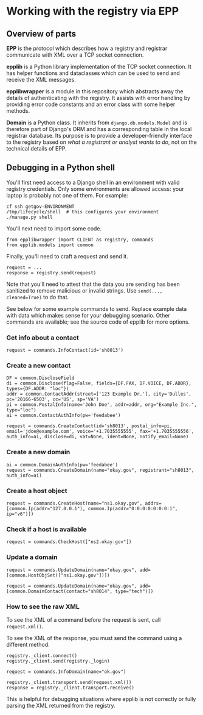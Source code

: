 # Working with the registry via EPP

## Overview of parts

**EPP** is the protocol which describes how a registry and registrar communicate with XML over a TCP socket connection.

**epplib** is a Python library implementation of the TCP socket connection. It has helper functions and dataclasses which can be used to send and receive the XML messages.

**epplibwrapper** is a module in this repository which abstracts away the details of authenticating with the registry. It assists with error handling by providing error code constants and an error class with some helper methods.

**Domain** is a Python class. It inherits from `django.db.models.Model` and is therefore part of Django's ORM and has a corresponding table in the local registrar database. Its purpose is to provide a developer-friendly interface to the registry based on *what a registrant or analyst wants to do*, not on the technical details of EPP.

## Debugging in a Python shell

You'll first need access to a Django shell in an environment with valid registry credentials. Only some environments are allowed access: your laptop is probably not one of them. For example:

```shell
cf ssh getgov-ENVIRONMENT
/tmp/lifecycle/shell  # this configures your environment
./manage.py shell
```

You'll next need to import some code.

```
from epplibwrapper import CLIENT as registry, commands
from epplib.models import common
```

Finally, you'll need to craft a request and send it.

```
request = ...
response = registry.send(request)
```

Note that you'll need to attest that the data you are sending has been sanitized to remove malicious or invalid strings. Use `send(..., cleaned=True)` to do that.

See below for some example commands to send. Replace example data with data which makes sense for your debugging scenario. Other commands are available; see the source code of epplib for more options.


### Get info about a contact

```
request = commands.InfoContact(id='sh8013')
```

### Create a new contact

```
DF = common.DiscloseField
di = common.Disclose(flag=False, fields={DF.FAX, DF.VOICE, DF.ADDR}, types={DF.ADDR: "loc"})
addr = common.ContactAddr(street=['123 Example Dr.'], city='Dulles', pc='20166-6503', cc='US', sp='VA')
pi = common.PostalInfo(name='John Doe', addr=addr, org="Example Inc.", type="loc")
ai = common.ContactAuthInfo(pw='feedabee')

request = commands.CreateContact(id='sh8013', postal_info=pi, email='jdoe@example.com', voice='+1.7035555555', fax='+1.7035555556', auth_info=ai, disclose=di, vat=None, ident=None, notify_email=None)
```

### Create a new domain

```
ai = common.DomainAuthInfo(pw='feedabee')
request = commands.CreateDomain(name="okay.gov", registrant="sh8013", auth_info=ai)
```

### Create a host object

```
request = commands.CreateHost(name="ns1.okay.gov", addrs=[common.Ip(addr="127.0.0.1"), common.Ip(addr="0:0:0:0:0:0:0:1", ip="v6")])
```

### Check if a host is available

```
request = commands.CheckHost(["ns2.okay.gov"])
```

### Update a domain

```
request = commands.UpdateDomain(name="okay.gov", add=[common.HostObjSet(["ns1.okay.gov"])])
```

```
request = commands.UpdateDomain(name="okay.gov", add=[common.DomainContact(contact="sh8014", type="tech")])
```

### How to see the raw XML

To see the XML of a command before the request is sent, call `request.xml()`.

To see the XML of the response, you must send the command using a different method.

```
registry._client.connect()
registry._client.send(registry._login)

request = commands.InfoDomain(name="ok.gov")

registry._client.transport.send(request.xml())
response = registry._client.transport.receive()
```

This is helpful for debugging situations where epplib is not correctly or fully parsing the XML returned from the registry.
